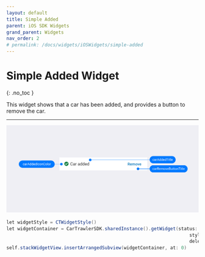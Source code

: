 ```yaml
---
layout: default
title: Simple Added
parent: iOS SDK Widgets
grand_parent: Widgets
nav_order: 2
# permalink: /docs/widgets/iOSWidgets/simple-added
---
```


# Simple Added Widget
{: .no_toc }

This widget shows that a car has been added, and provides a button to remove the car. 

---

![](/uploads/Simple_Added_Generic_iOS.png)

```java
let widgetStyle = CTWidgetStyle()
let widgetContainer = CarTrawlerSDK.sharedInstance().getWidget(status: .simpleAdded,
                                                                   style: widgetStyle,
                                                                   delegate: self)
self.stackWidgetView.insertArrangedSubview(widgetContainer, at: 0)
```
